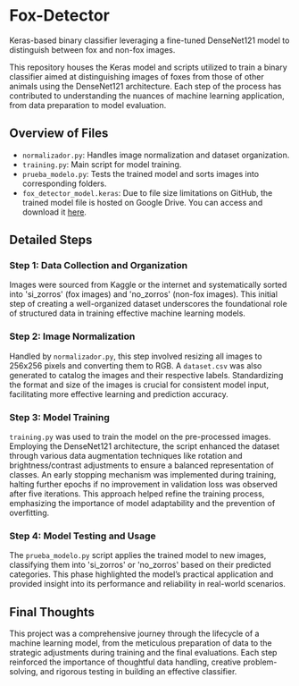 # Fox-Detector
Keras-based binary classifier leveraging a fine-tuned DenseNet121 model to distinguish between fox and non-fox images.

This repository houses the Keras model and scripts utilized to train a binary classifier aimed at distinguishing images of foxes from those of other animals using the DenseNet121 architecture. Each step of the process has contributed to understanding the nuances of machine learning application, from data preparation to model evaluation.

## Overview of Files
- `normalizador.py`: Handles image normalization and dataset organization.
- `training.py`: Main script for model training.
- `prueba_modelo.py`: Tests the trained model and sorts images into corresponding folders.
- `fox_detector_model.keras`: Due to file size limitations on GitHub, the trained model file is hosted on Google Drive. You can access and download it [here](https://drive.google.com/file/d/1IpDU7fCJNW0iV9jDn4H6YxVE9f7hwKdY/view?usp=sharing).


## Detailed Steps

### Step 1: Data Collection and Organization
Images were sourced from Kaggle or the internet and systematically sorted into 'si_zorros' (fox images) and 'no_zorros' (non-fox images). This initial step of creating a well-organized dataset underscores the foundational role of structured data in training effective machine learning models.

### Step 2: Image Normalization
Handled by `normalizador.py`, this step involved resizing all images to 256x256 pixels and converting them to RGB. A `dataset.csv` was also generated to catalog the images and their respective labels. Standardizing the format and size of the images is crucial for consistent model input, facilitating more effective learning and prediction accuracy.

### Step 3: Model Training
`training.py` was used to train the model on the pre-processed images. Employing the DenseNet121 architecture, the script enhanced the dataset through various data augmentation techniques like rotation and brightness/contrast adjustments to ensure a balanced representation of classes. An early stopping mechanism was implemented during training, halting further epochs if no improvement in validation loss was observed after five iterations. This approach helped refine the training process, emphasizing the importance of model adaptability and the prevention of overfitting.

### Step 4: Model Testing and Usage
The `prueba_modelo.py` script applies the trained model to new images, classifying them into 'si_zorros' or 'no_zorros' based on their predicted categories. This phase highlighted the model’s practical application and provided insight into its performance and reliability in real-world scenarios.

## Final Thoughts
This project was a comprehensive journey through the lifecycle of a machine learning model, from the meticulous preparation of data to the strategic adjustments during training and the final evaluations. Each step reinforced the importance of thoughtful data handling, creative problem-solving, and rigorous testing in building an effective classifier.
